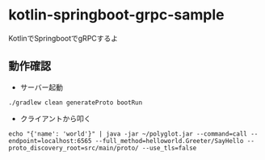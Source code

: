# kotlin-springboot-grpc-sample

KotlinでSpringbootでgRPCするよ


## 動作確認

- サーバー起動
```
./gradlew clean generateProto bootRun
```

- クライアントから叩く
```
echo "{'name': 'world'}" | java -jar ~/polyglot.jar --command=call --endpoint=localhost:6565 --full_method=helloworld.Greeter/SayHello --proto_discovery_root=src/main/proto/ --use_tls=false
```
